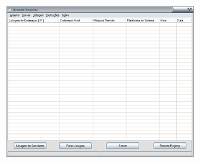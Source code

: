 ![Screenshot](https://raw.githubusercontent.com/Cryakl/Ultimate-RAT-Collection/refs/heads/main/Galackx/Remote%20Registry/Screenshot.png)
